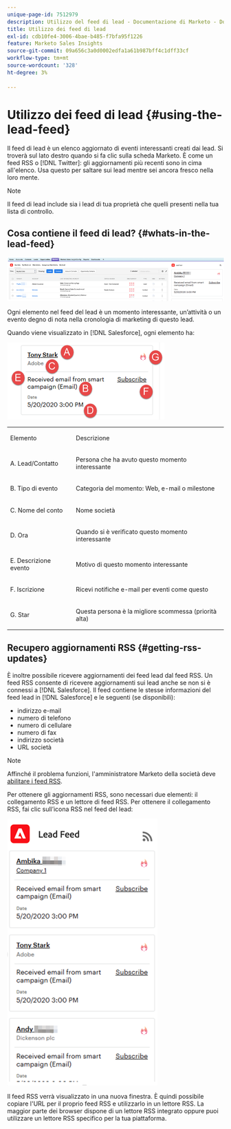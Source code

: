 ```yaml
---
unique-page-id: 7512979
description: Utilizzo del feed di lead - Documentazione di Marketo - Documentazione del prodotto
title: Utilizzo dei feed di lead
exl-id: cdb10fe4-3006-4bae-b485-f7bfa95f1226
feature: Marketo Sales Insights
source-git-commit: 09a656c3a0d0002edfa1a61b987bff4c1dff33cf
workflow-type: tm+mt
source-wordcount: '328'
ht-degree: 3%

---
```


# Utilizzo dei feed di lead {#using-the-lead-feed}

Il feed di lead è un elenco aggiornato di eventi interessanti creati dai lead. Si troverà sul lato destro quando si fa clic sulla scheda Marketo. È come un feed RSS o [!DNL Twitter]: gli aggiornamenti più recenti sono in cima all&#39;elenco. Usa questo per saltare sui lead mentre sei ancora fresco nella loro mente.

>[!NOTE]
>
>Il feed di lead include sia i lead di tua proprietà che quelli presenti nella tua lista di controllo.

## Cosa contiene il feed di lead? {#whats-in-the-lead-feed}

![](assets/using-the-lead-feed-1.png)

Ogni elemento nel feed del lead è un momento interessante, un’attività o un evento degno di nota nella cronologia di marketing di questo lead.

Quando viene visualizzato in [!DNL Salesforce], ogni elemento ha:

![](assets/using-the-lead-feed-2.png)

<table>
 <colgroup>
  <col>
  <col>
 </colgroup>
 <tbody>
  <tr>
   <td><p>Elemento</p></td>
   <td><p>Descrizione</p></td>
  </tr>
  <tr>
   <td><p>A. Lead/Contatto</p></td>
   <td><p>Persona che ha avuto questo momento interessante</p></td>
  </tr>
  <tr>
   <td><p>B. Tipo di evento</p></td>
   <td><p>Categoria del momento: Web, e-mail o milestone</p></td>
  </tr>
  <tr>
   <td><p>C. Nome del conto</p></td>
   <td><p>Nome società</p></td>
  </tr>
  <tr>
   <td><p>D. Ora</p></td>
   <td><p>Quando si è verificato questo momento interessante</p></td>
  </tr>
  <tr>
   <td><p>E. Descrizione evento</p></td>
   <td><p>Motivo di questo momento interessante</p></td>
  </tr>
  <tr>
   <td><p>F. Iscrizione</p></td>
   <td><p>Ricevi notifiche e-mail per eventi come questo</p></td>
  </tr>
  <tr>
   <td><p>G. Star</p></td>
   <td><p>Questa persona è la migliore scommessa (priorità alta)</p></td>
  </tr>
 </tbody>
</table>

## Recupero aggiornamenti RSS {#getting-rss-updates}

È inoltre possibile ricevere aggiornamenti dei feed lead dal feed RSS.  Un feed RSS consente di ricevere aggiornamenti sui lead anche se non si è connessi a [!DNL Salesforce]. Il feed contiene le stesse informazioni del feed lead in [!DNL Salesforce] e le seguenti (se disponibili):

* indirizzo e-mail
* numero di telefono
* numero di cellulare
* numero di fax
* indirizzo società
* URL società

>[!NOTE]
>
>Affinché il problema funzioni, l&#39;amministratore Marketo della società deve [abilitare i feed RSS](/help/marketo/product-docs/marketo-sales-insight/msi-for-salesforce/features/msi-configuration-tab/enable-rss-for-sales-insight.md).

Per ottenere gli aggiornamenti RSS, sono necessari due elementi: il collegamento RSS e un lettore di feed RSS. Per ottenere il collegamento RSS, fai clic sull’icona RSS nel feed del lead:

![](assets/using-the-lead-feed-3.png)

Il feed RSS verrà visualizzato in una nuova finestra. È quindi possibile copiare l&#39;URL per il proprio feed RSS e utilizzarlo in un lettore RSS. La maggior parte dei browser dispone di un lettore RSS integrato oppure puoi utilizzare un lettore RSS specifico per la tua piattaforma.
